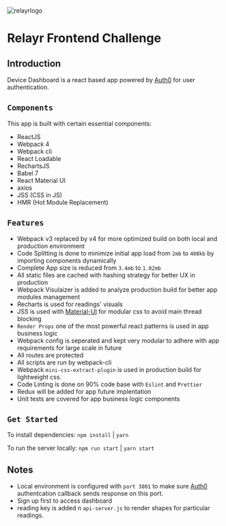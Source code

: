 ![relayrlogo](https://relayr.io/en/wp-content/uploads/sites/5/2014/03/relayr_logo_400px-1-1-1.png)

# Relayr Frontend Challenge

## Introduction

Device Dashboard is a react based app powered by [Auth0](https://auth0.com/) for user authentication.

## `Components`

This app is built with certain essential components:

 * ReactJS
 * Webpack 4 
 * Webpack cli
 * React Loadable
 * RechartsJS
 * Babel 7
 * React Material UI
 * axios
 * JSS (CSS in JS)
 * HMR (Hot Module Replacement)

## `Features`

 * Webpack v3 replaced by v4 for more optimized build on both local and production environment
 * Code Splitting is done to minimize initial app load from `2mb` to `400kb` by importing components dynamically
 * Complete App size is reduced from `3.4mb` to `1.02mb`
 * All static files are cached with hashing strategy for better UX in production
 * Webpack Visulaizer is added to analyze production build for better app modules management
 * Recharts is used for readings' visuals
 * JSS is used with [Material-UI](https://github.com/mui-org/material-ui) for modular css to avoid main thread blocking
 * `Render Props` one of the most powerful react patterns is used in app business logic
 * Webpack config is seperated and kept very modular to adhere with app requirements for large scale in future
 * All routes are protected
 * All scripts are run by webpack-cli
 * Webpack `mini-css-extract-plugin` is used in production build for lightweight css.
 * Code Linting is done on 90% code base with `Eslint` and `Prettier`
 * Redux will be added for app future implentation
 * Unit tests are covered for app business logic components

## `Get Started`

To install dependencies: ```npm install``` | ```yarn```

To run the server locally: ```npm run start``` | ```yarn start```

## Notes
* Local environment is configured with `port 3001` to make sure [Auth0](https://auth0.com/) authentcation callback sends response on this port.
* Sign up first to access dashboard
* reading key is added n `api-server.js` to render shapes for particular readings.
